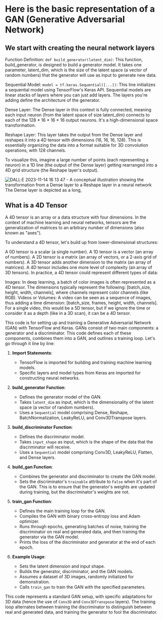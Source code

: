 # Here is the basic representation of a GAN (Generative Adversarial Network)

## We start with creating the neural network layers

Function Definition: `def build_generator(latent_dim)`: This function, build_generator, is designed to build a generator model. It takes one parameter, latent_dim, which is the size of the latent space (a vector of random numbers) that the generator will use as input to generate new data.

Sequential Model: `model = tf.keras.Sequential([...])`: This line initializes a sequential model using TensorFlow's Keras API. Sequential models are linear stacks of layers where you can just add layers. The layers you're adding define the architecture of the generator.

Dense Layer: The Dense layer in this context is fully connected, meaning each input neuron (from the latent space of size latent_dim) connects to each of the 128 * 16 * 16 * 16 output neurons. It's a high-dimensional space transformation.

Reshape Layer: This layer takes the output from the Dense layer and reshapes it into a 4D tensor with dimensions (16, 16, 16, 128). This is essentially organizing the data into a format suitable for 3D convolution operations, with 128 channels.

To visualize this, imagine a large number of points (each representing a neuron) in a 1D line (the output of the Dense layer) getting rearranged into a 4D grid structure (the Reshape layer's output).

![DALL·E 2023-11-14 16 13 47 - A conceptual illustration showing the transformation from a Dense layer to a Reshape layer in a neural network  The Dense layer is depicted as a long,](https://github.com/lggg123/Understanding-GANs/assets/22415259/75168a48-014f-4f18-88d2-cbbe8c9eca51)

## What is a 4D Tensor

A 4D tensor is an array or a data structure with four dimensions. In the context of machine learning and neural networks, tensors are the generalization of matrices to an arbitrary number of dimensions (also known as "axes").

To understand a 4D tensor, let's build up from lower-dimensional structures:

A 0D tensor is a scalar (a single number).
A 1D tensor is a vector (an array of numbers).
A 2D tensor is a matrix (an array of vectors, or a 2-axis grid of numbers).
A 3D tensor adds another dimension to the matrix (an array of matrices).
A 4D tensor includes one more level of complexity (an array of 3D tensors).
In practice, a 4D tensor could represent different types of data:

Images: In deep learning, a batch of color images is often represented as a 4D tensor. The dimensions typically represent the following: [batch_size, height, width, channels], where channels represent color channels (like RGB).
Videos or Volumes: A video can be seen as a sequence of images, thus adding a time dimension: [batch_size, frames, height, width, channels]. For a single video, this would be a 5D tensor, but if we ignore the time or consider it as a depth (like in a 3D scan), it can be a 4D tensor.

This code is for setting up and training a Generative Adversarial Network (GAN) with TensorFlow and Keras. GANs consist of two main components: a generator and a discriminator. This code defines each of these components, combines them into a GAN, and outlines a training loop. Let's go through it line by line:

1. **Import Statements**:
   - TensorFlow is imported for building and training machine learning models.
   - Specific layers and model types from Keras are imported for constructing neural networks.

2. **build_generator Function**:
   - Defines the generator model of the GAN.
   - Takes `latent_dim` as input, which is the dimensionality of the latent space (a vector of random numbers).
   - Uses a `Sequential` model comprising Dense, Reshape, BatchNormalization, LeakyReLU, and Conv3DTranspose layers.

3. **build_discriminator Function**:
   - Defines the discriminator model.
   - Takes `input_shape` as input, which is the shape of the data that the discriminator will receive.
   - Uses a `Sequential` model comprising Conv3D, LeakyReLU, Flatten, and Dense layers.

4. **build_gan Function**:
   - Combines the generator and discriminator to create the GAN model.
   - Sets the discriminator's `trainable` attribute to `False` when it's part of the GAN. This is to ensure that the generator's weights are updated during training, but the discriminator's weights are not.

5. **train_gan Function**:
   - Defines the main training loop for the GAN.
   - Compiles the GAN with binary cross-entropy loss and Adam optimizer.
   - Runs through epochs, generating batches of noise, training the discriminator on real and generated data, and then training the generator via the GAN model.
   - Prints the loss of the discriminator and generator at the end of each epoch.

6. **Example Usage**:
   - Sets the latent dimension and input shape.
   - Builds the generator, discriminator, and the GAN models.
   - Assumes a dataset of 3D images, randomly initialized for demonstration.
   - Calls `train_gan` to train the GAN with the specified parameters.

This code represents a standard GAN setup, with specific adaptations for 3D data (hence the use of `Conv3D` and `Conv3DTranspose` layers). The training loop alternates between training the discriminator to distinguish between real and generated data, and training the generator to fool the discriminator.